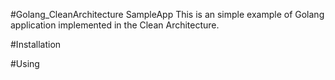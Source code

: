 #Golang_CleanArchitecture SampleApp
This is an simple example of Golang application implemented in the Clean Architecture.

#Installation

#Using


